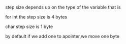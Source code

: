 
step size depends up on the type of the variable that is 

for int the step size is 4 bytes

char step size is 1 byte

by default if we add one to apointer,we move one byte

